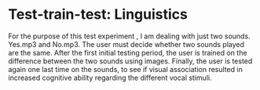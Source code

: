 # Test-train-test: Linguistics


For the purpose of this test experiment , I am dealing with just two sounds. Yes.mp3 and No.mp3. The user must decide whether two sounds played are the same. After the first initial testing period, the user is trained on the difference between the two sounds using images. Finally, the user is tested again one last time on the sounds, to see if visual association resulted in increased cognitive ability regarding the different vocal stimuli.
